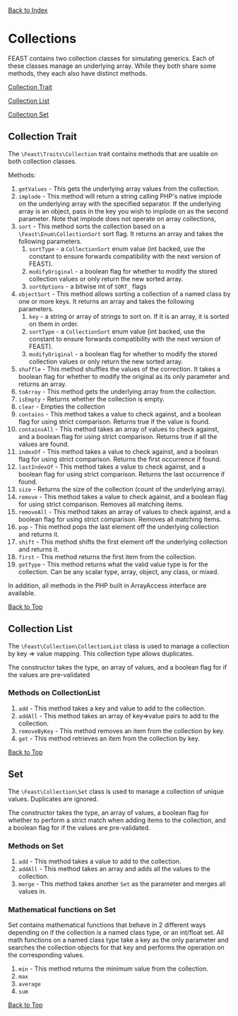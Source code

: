 [Back to Index](index.md)

# Collections

FEAST contains two collection classes for simulating generics. Each of these classes manage an underlying array. While
they both share some methods, they each also have distinct methods.

[Collection Trait](#collection-trait)

[Collection List](#collection-list)

[Collection Set](#set)

## Collection Trait

The `\Feast\Traits\Collection` trait contains methods that are usable on both collection classes.

Methods:

1. `getValues` - This gets the underlying array values from the collection.
2. `implode` - This method will return a string calling PHP's native implode on the underlying array with the specified
   separator. If the underlying array is an object, pass in the key you wish to implode on as the second parameter. Note
   that implode does not operate on array collections,
3. `sort` - This method sorts the collection based on a `\Feast\Enum\CollectionSort` sort flag. It returns an array and
   takes the following parameters.
    1. `sortType` - a `CollectionSort` enum value (int backed, use the constant to ensure forwards compatibility with
       the next version of FEAST).
    2. `modifyOriginal` - a boolean flag for whether to modify the stored collection values or only return the new
       sorted array.
    3. `sortOptions` - a bitwise int of `SORT_` flags
4. `objectSort` - This method allows sorting a collection of a named class by one or more keys. It returns an array and
   takes the following parameters.
    1. `key` - a string or array of strings to sort on. If it is an array, it is sorted on them in order.
    2. `sortType` - a `CollectionSort` enum value (int backed, use the constant to ensure forwards compatibility with
       the next version of FEAST).
    3. `modifyOriginal` - a boolean flag for whether to modify the stored collection values or only return the new
       sorted array.
5. `shuffle` - This method shuffles the values of the correction. It takes a boolean flag for whether to modify the
   original as its only parameter and returns an array.
6. `toArray` - This method gets the underlying array from the collection.
7. `isEmpty` - Returns whether the collection is empty.
8. `clear` - Empties the collection
9. `contains` - This method takes a value to check against, and a boolean flag for using strict comparison. Returns true
   if the value is found.
10. `containsAll` - This method takes an array of values to check against, and a boolean flag for using strict
    comparison. Returns true if all the values are found.
11. `indexOf` - This method takes a value to check against, and a boolean flag for using strict comparison. Returns the
    first occurrence if found.
12. `lastIndexOf` - This method takes a value to check against, and a boolean flag for using strict comparison. Returns
    the last occurrence if found.
13. `size` - Returns the size of the collection (count of the underlying array).
14. `remove` - This method takes a value to check against, and a boolean flag for using strict comparison. Removes all
    matching items.
15. `removeAll` - This method takes an array of values to check against, and a boolean flag for using strict comparison.
    Removes all matching items.
16. `pop` - This method pops the last element off the underlying collection and returns it.
17. `shift` - This method shifts the first element off the underlying collection and returns it.
18. `first` - This method returns the first item from the collection.
19. `getType` - This method returns what the valid value type is for the collection. Can be any scalar type, array,
    object, any class, or mixed.

In addition, all methods in the PHP built in ArrayAccess interface are available.

[Back to Top](#collections)

## Collection List

The `\Feast\Collection\CollectionList` class is used to manage a collection by key => value mapping. This collection
type allows duplicates.

The constructor takes the type, an array of values, and a boolean flag for if the values are pre-validated

### Methods on CollectionList

1. `add` - This method takes a key and value to add to the collection.
2. `addAll` - This method takes an array of key=>value pairs to add to the collection.
3. `removeByKey` - This method removes an item from the collection by key.
4. `get` - This method retrieves an item from the collection by key.

[Back to Top](#collections)

## Set

The `\Feast\Collection\Set` class is used to manage a collection of unique values. Duplicates are ignored.

The constructor takes the type, an array of values, a boolean flag for whether to perform a strict match when adding
items to the collection, and a boolean flag for if the values are pre-validated.

### Methods on Set

1. `add` - This method takes a value to add to the collection.
2. `addAll` - This method takes an array and adds all the values to the collection.
3. `merge` - This method takes another `Set` as the parameter and merges all values in.

### Mathematical functions on Set

Set contains mathematical functions that behave in 2 different ways depending on if the collection is a named class
type, or an int/float set. All math functions on a named class type take a key as the only parameter and searches the
collection objects for that key and performs the operation on the corresponding values.

1. `min` - This method returns the minimum value from the collection.
2. `max`
3. `average`
4. `sum`

[Back to Top](#collections)